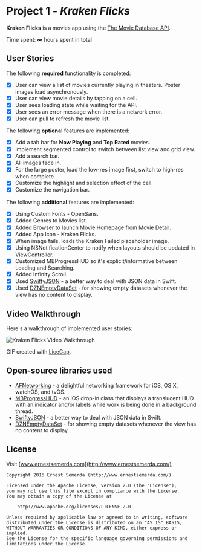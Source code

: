 # Project 1 - *Kraken Flicks*

**Kraken Flicks** is a movies app using the [The Movie Database API](http://docs.themoviedb.apiary.io/#).

Time spent: **∞** hours spent in total

## User Stories

The following **required** functionality is completed:

- [x] User can view a list of movies currently playing in theaters. Poster images load asynchronously.
- [x] User can view movie details by tapping on a cell.
- [x] User sees loading state while waiting for the API.
- [x] User sees an error message when there is a network error.
- [x] User can pull to refresh the movie list.

The following **optional** features are implemented:

- [x] Add a tab bar for **Now Playing** and **Top Rated** movies.
- [x] Implement segmented control to switch between list view and grid view.
- [x] Add a search bar.
- [x] All images fade in.
- [x] For the large poster, load the low-res image first, switch to high-res when complete.
- [x] Customize the highlight and selection effect of the cell.
- [x] Customize the navigation bar.

The following **additional** features are implemented:

- [x] Using Custom Fonts - OpenSans.
- [x] Added Genres to Movies list.
- [x] Added Browser to launch Movie Homepage from Movie Detail.
- [x] Added App Icon - Kraken Flicks.
- [x] When image fails, loads the Kraken Failed placeholder image.
- [x] Using NSNotificationCenter to notify when layouts should be updated in ViewController.
- [x] Customized MBProgressHUD so it's explicit/informative between Loading and Searching.
- [x] Added Infinity Scroll.
- [x] Used [SwiftyJSON](https://github.com/SwiftyJSON/SwiftyJSON) - a better way to deal with JSON data in Swift.
- [x] Used [DZNEmptyDataSet](https://github.com/dzenbot/DZNEmptyDataSet) - for showing empty datasets whenever the view has no content to display.

## Video Walkthrough

Here's a walkthrough of implemented user stories:

<img src='https://github.com/semerda/CodePath-Flicks/blob/master/Assets/flicks-anim-v1.gif' title='Kraken Flicks Video Walkthrough' width='' alt='Kraken Flicks Video Walkthrough' loop=infinite />

GIF created with [LiceCap](http://www.cockos.com/licecap/).

## Open-source libraries used

- [AFNetworking](https://github.com/AFNetworking/AFNetworking) - a delightful networking framework for iOS, OS X, watchOS, and tvOS.
- [MBProgressHUD](https://github.com/jdg/MBProgressHUD) - an iOS drop-in class that displays a translucent HUD with an indicator and/or labels while work is being done in a background thread.
- [SwiftyJSON](https://github.com/SwiftyJSON/SwiftyJSON) - a better way to deal with JSON data in Swift.
- [DZNEmptyDataSet](https://github.com/dzenbot/DZNEmptyDataSet) - for showing empty datasets whenever the view has no content to display.

## License

Visit [www.ernestsemerda.com](http://www.ernestsemerda.com/)

    Copyright 2016 Ernest Semerda (http://www.ernestsemerda.com/)

    Licensed under the Apache License, Version 2.0 (the "License");
    you may not use this file except in compliance with the License.
    You may obtain a copy of the License at

        http://www.apache.org/licenses/LICENSE-2.0

    Unless required by applicable law or agreed to in writing, software
    distributed under the License is distributed on an "AS IS" BASIS,
    WITHOUT WARRANTIES OR CONDITIONS OF ANY KIND, either express or implied.
    See the License for the specific language governing permissions and
    limitations under the License.